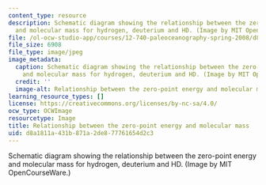 ```yaml
---
content_type: resource
description: Schematic diagram showing the relationship between the zero-point energy
  and molecular mass for hydrogen, deuterium and HD. (Image by MIT OpenCourseWare.)
file: /ol-ocw-studio-app/courses/12-740-paleoceanography-spring-2008/d8a1811a431b871a2de877761654d2c3_12-740s08-th.jpg
file_size: 6908
file_type: image/jpeg
image_metadata:
  caption: Schematic diagram showing the relationship between the zero-point energy
    and molecular mass for hydrogen, deuterium and HD. (Image by MIT OpenCourseWare.)
  credit: ''
  image-alt: Relationship between the zero-point energy and molecular mass.
learning_resource_types: []
license: https://creativecommons.org/licenses/by-nc-sa/4.0/
ocw_type: OCWImage
resourcetype: Image
title: Relationship between the zero-point energy and molecular mass
uid: d8a1811a-431b-871a-2de8-77761654d2c3
---
```

Schematic diagram showing the relationship between the zero-point energy and molecular mass for hydrogen, deuterium and HD. (Image by MIT OpenCourseWare.)